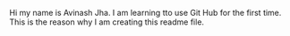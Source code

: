 Hi my name is Avinash Jha.
I am learning tto use Git Hub for the first time.
This is the reason why I am creating this readme file.
